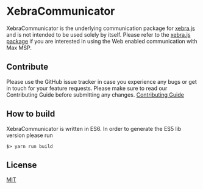 XebraCommunicator
=============

XebraCommunicator is the underlying communication package for [xebra.js](../xebra.js) and is not intended to be used solely by itself. Please refer to the [xebra.js package](../xebra.js) if you are interested in using the Web enabled communication with Max MSP.

## Contribute

Please use the GitHub issue tracker in case you experience any bugs or get in touch for your feature requests. Please make sure to read our Contributing Guide before submitting any changes.
[Contributing Guide](../../CONTRIBUTING.md)

## How to build

XebraCommunicator is written in ES6. In order to generate the ES5 lib version please run

```
$> yarn run build
```

## License

[MIT](LICENSE)
